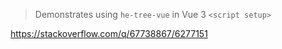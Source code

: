 > Demonstrates using `he-tree-vue` in Vue 3 `<script setup>`

https://stackoverflow.com/q/67738867/6277151
